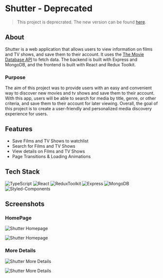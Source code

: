 # Shutter - Deprecated

> This project is deprecrated. The new version can be found [here](https://github.com/amltms/shutternext).

## About

Shutter is a web application that allows users to view information on films and TV shows, and save them to their account. It uses the [The Movie Database API](https:developers.themoviedb.org/3/getting-started/introduction) to fetch data. The backend is built with Express and MongoDB, and the frontend is built with React and Redux Toolkit.

### Purpose

The aim of this project was to provide users with an easy and convenient way to discover new movies and tv shows and save them to their account. With this app, users will be able to search for media by title, genre, or other criteria, and save them to their account for later viewing. Overall, the goal of this project is to create a user-friendly and personalized media discovery experience for users.

## Features

- Save Films and TV Shows to watchlist
- Search for Films and TV Shows
- View details on Films and TV Shows
- Page Transitions & Loading Animations

## Tech Stack

![TypeScript](https://img.shields.io/badge/TypeScript-007ACC?style=for-the-badge&logo=typescript&logoColor=white)
![React](https://img.shields.io/badge/React-20232A?style=for-the-badge&logo=react&logoColor=61DAFB)
![ReduxToolkit](https://img.shields.io/badge/Redux-593D88?style=for-the-badge&logo=redux&logoColor=white)
![Express](https://img.shields.io/badge/Express.js-404D59?style=for-the-badge)
![MongoDB](https://img.shields.io/badge/MongoDB-4EA94B?style=for-the-badge&logo=mongodb&logoColor=white)
![Styled-Components](https://img.shields.io/badge/styled--components-DB7093?style=for-the-badge&logo=styled-components&logoColor=white)

## Screenshots

### HomePage

![Shutter Homepage](https://amltms.com/shutter-home.jpg)

![Shutter Homepage](https://amltms.com/shutter-home-2.jpg)

### More Details

![Shutter More Details](https://amltms.com/shutter-overview.jpg)

![Shutter More Details](https://amltms.com/shutter-overview-2.jpg)
